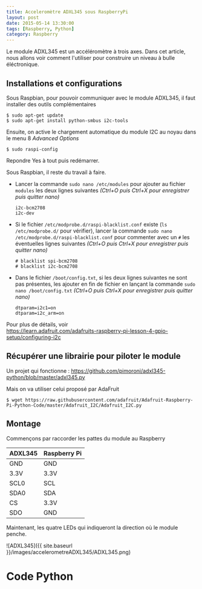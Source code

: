 ```yaml
---
title: Acceleromètre ADXL345 sous RaspberryPi
layout: post
date: 2015-05-14 13:30:00
tags: [Raspberry, Python]
category: Raspberry
---
```


Le module ADXL345 est un accéléromètre à trois axes.
Dans cet article, nous allons voir comment l'utiliser pour construire un
niveau à bulle éléctronique.

## Installations et configurations

Sous Raspbian, pour pouvoir communiquer avec le module ADXL345,
il faut installer des outils complémentaires

```
$ sudo apt-get update
$ sudo apt-get install python-smbus i2c-tools
```

Ensuite, on active le chargement automatique du module I2C au noyau
dans le menu 8 *Advanced Options* 

```
$ sudo raspi-config
```

Repondre Yes à tout puis redémarrer.

Sous Raspbian, il reste du travail à faire.

- Lancer la commande `sudo nano /etc/modules` pour ajouter au fichier
  `modules` les deux lignes suivantes 
  *(Ctrl+O puis Ctrl+X pour enregistrer puis quitter nano)*

  ```
  i2c-bcm2708 
  i2c-dev
  ```
- Si le fichier `/etc/modprobe.d/raspi-blacklist.conf` existe 
  (`ls /etc/modprobe.d/` pour vérifier),
  lancer la commande `sudo nano /etc/modprobe.d/raspi-blacklist.conf` 
  pour commenter avec un `#` les éventuelles
  lignes suivantes 
  *(Ctrl+O puis Ctrl+X pour enregistrer puis quitter nano)*

  ```
  # blacklist spi-bcm2708
  # blacklist i2c-bcm2708
  ```
- Dans le fichier `/boot/config.txt`, si les deux lignes suivantes ne sont pas présentes,
  les ajouter en fin de fichier en lançant la commande `sudo nano /boot/config.txt`
  *(Ctrl+O puis Ctrl+X pour enregistrer puis quitter nano)*

  ```
  dtparam=i2c1=on
  dtparam=i2c_arm=on
  ```

Pour plus de détails, voir\
https://learn.adafruit.com/adafruits-raspberry-pi-lesson-4-gpio-setup/configuring-i2c


## Récupérer une librairie pour piloter le module

Un projet qui fonctionne :
https://github.com/pimoroni/adxl345-python/blob/master/adxl345.py

Mais on va utiliser celui proposé par AdaFruit

```
$ wget https://raw.githubusercontent.com/adafruit/Adafruit-Raspberry-Pi-Python-Code/master/Adafruit_I2C/Adafruit_I2C.py
```


## Montage

Commençons par raccorder les pattes du module au Raspberry

ADXL345 | Raspberry Pi
--------|-------------
   GND  | GND
  3.3V  | 3.3V
  SCL0  | SCL
  SDA0  | SDA
    CS  | 3.3V
   SDO  | GND

Maintenant, les quatre LEDs qui indiqueront la direction où le module penche.

![ADXL345]({{ site.baseurl }}/images/accelerometreADXL345/ADXL345.png)

# Code Python

